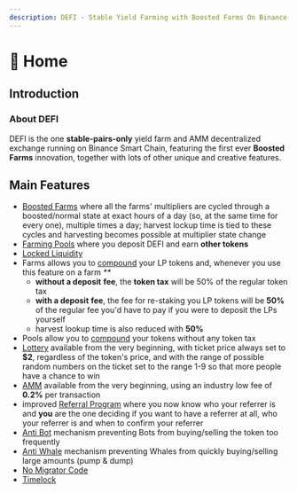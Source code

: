 ```yaml
---
description: DEFI - Stable Yield Farming with Boosted Farms On Binance Smart Chain and AMM
---
```


# 🏫 Home

## Introduction <a id="introduction"></a>

### About DEFI <a id="about-pantherswap"></a>

DEFI is the one **stable-pairs-only** yield farm and AMM decentralized exchange running on Binance Smart Chain, featuring the first ever **Boosted Farms** innovation, together with lots of other unique and creative features.

## **Main Features** <a id="main-features"></a>

* [Boosted Farms](features/harvest-lockup.md) where all the farms' multipliers are cycled through a boosted/normal state at exact hours of a day \(so, at the same time for every one\), multiple times a day; harvest lockup time is tied to these cycles and harvesting becomes possible at multiplier state change
* [Farming Pools](features/token-pools.md) where you deposit DEFI and earn **other tokens**
* [Locked Liquidity](features/locked-liquidity.md) 
* Farms allows you to [compound](features/farms-pools-compound.md) your LP tokens and, whenever you use this feature on a farm _\*\*_
  * **without a deposit** **fee**, the **token tax** will be 50% of the regular token tax
  * **with a deposit** **fee**, the fee for re-staking you LP tokens will be **50%** of the regular fee you'd have to pay if you were to deposit the LPs yourself
  * harvest lookup time is also reduced with **50%** 
* Pools allow you to [compound](features/farms-pools-compound.md) your tokens without any token tax
* [Lottery](features/lottery.md) available from the very beginning, with ticket price always set to **$2**, regardless of the token's price, and with the range of possible random numbers on the ticket set to the range 1-9 so that more people have a chance to win
* [AMM](features/amm.md) available from the very beginning, using an industry low fee of **0.2%** per transaction
* improved [Referral Program](features/referral-program.md) where you now know who your referrer is and **you** are the one deciding if you want to have a referrer at all, who your referrer is and when to confirm your referrer
* [Anti Bot](features/anti-bot.md) mechanism preventing Bots from buying/selling the token too frequently
* [Anti Whale](features/anti-whale.md) mechanism preventing Whales from quickly buying/selling large amounts \(pump & dump\)
* [No Migrator Code](security/no-migrator-code.md)
* [Timelock](security/timelock.md)

